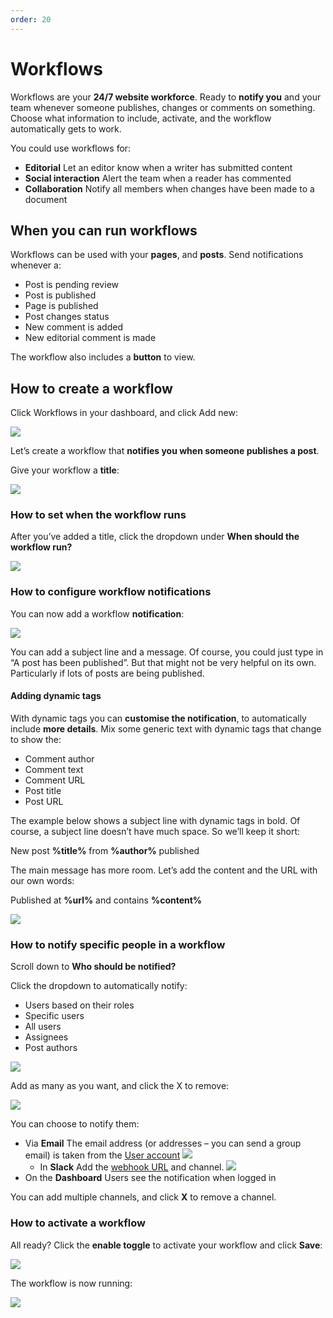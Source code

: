 ```yaml
---
order: 20
---
```


# Workflows

Workflows are your **24/7 website workforce**. Ready to **notify you** and your team whenever someone publishes, changes or comments on something. Choose what information to include, activate, and the workflow automatically gets to work. 

You could use workflows for:

- **Editorial**
    Let an editor know when a writer has submitted content
- **Social interaction**
    Alert the team when a reader has commented
- **Collaboration**
    Notify all members when changes have been made to a document 

## When you can run workflows

Workflows can be used with your **pages**, and **posts**. Send notifications whenever a:

- Post is pending review
- Post is published
- Page is published
- Post changes status
- New comment is added
- New editorial comment is made

The workflow also includes a **button** to view. 

## How to create a workflow

Click Workflows in your dashboard, and click Add new:

![](../assets/workflows-image11.png)

Let’s create a workflow that **notifies you when someone publishes a post**.

Give your workflow a **title**:

![](../assets/workflows-image1.png)

### How to set when the workflow runs

After you’ve added a title, click the dropdown under **When should the workflow run?**

![](../assets/workflows-image8.png)

### How to configure workflow notifications

You can now add a workflow **notification**:

![](../assets/workflows-image6.png)

You can add a subject line and a message. Of course, you could just type in “A post has been published”. But that might not be very helpful on its own. Particularly if lots of posts are being published. 

#### Adding dynamic tags

With dynamic tags you can **customise the notification**, to automatically include **more details**. Mix some generic text with dynamic tags that change to show the:

- Comment author
- Comment text
- Comment URL
- Post title
- Post URL

The example below shows a subject line with dynamic tags in bold. Of course, a subject line doesn’t have much space. So we’ll keep it short:

New post **%title%** from **%author%** published

The main message has more room. Let’s add the content and the URL with our own words:

Published at **%url%** and contains **%content%** 

![](../assets/workflows-image5.png)

### How to notify specific people in a workflow

Scroll down to **Who should be notified?**  

Click the dropdown to automatically notify:

- Users based on their roles
- Specific users
- All users
- Assignees
- Post authors

![](../assets/workflows-image10.png)

Add as many as you want, and click the X to remove:

![](../assets/workflows-image9.png)

You can choose to notify them:

- Via **Email**
    The email address (or addresses – you can send a group email) is taken from the [User account](user-management.md)
	![](../assets/workflows-image2.png)
    - In **Slack**
    Add the [webhook URL](https://api.slack.com/messaging/webhooks) and channel.
    ![](../assets/workflows-image3.png)
- On the **Dashboard**
    Users see the notification when logged in

You can add multiple channels, and click **X** to remove a channel.

### How to activate a workflow

All ready? Click the **enable toggle** to activate your workflow and click **Save**:

![](../assets/workflows-image4.png)

The workflow is now running:

![](../assets/workflows-image7.png)
